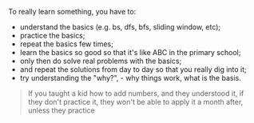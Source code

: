 To really learn something, you have to:

- understand the basics (e.g. bs, dfs, bfs, sliding window, etc);
- practice the basics;
- repeat the basics few times;
- learn the basics so good so that it's like ABC in the primary school;
- only then do solve real problems with the basics;
- and repeat the solutions from day to day so that you really dig into it;
- try understanding the "why?", - why things work, what is the basis.

> If you taught a kid how to add numbers, and they understood it, if they don't practice it, they won't be able to apply it a month after, unless they practice

